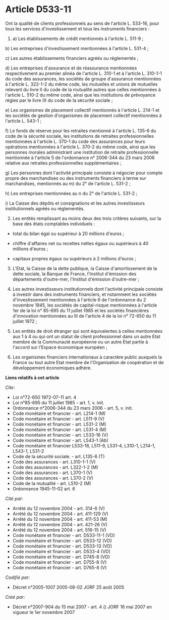 # Article D533-11

Ont la qualité de clients professionnels au sens de l'article L. 533-16, pour tous les services d'investissement et tous les
instruments financiers :

1. a) Les établissements de crédit mentionnés à l'article L. 511-9 ;

b) Les entreprises d'investissement mentionnées à l'article L. 531-4 ;

c) Les autres établissements financiers agréés ou réglementés ;

d) Les entreprises d'assurance et de réassurance mentionnées respectivement au premier alinéa de l'article L. 310-1 et à
l'article L. 310-1-1 du code des assurances, les sociétés de groupe d'assurance mentionnées à l'article L. 322-1-2 du même
code, les mutuelles et unions de mutuelles relevant du livre II du code de la mutualité autres que celles mentionnées à
l'article L. 510-2 du même code, ainsi que les institutions de prévoyance régies par le livre IX du code de la sécurité
sociale ;

e) Les organismes de placement collectif mentionnés à l'article L. 214-1 et les sociétés de gestion d'organismes de placement
collectif mentionnées à l'article L. 543-1 ;

f) Le fonds de réserve pour les retraites mentionné à l'article L. 135-6 du code de la sécurité sociale, les institutions de
retraites professionnelles mentionnées à l'article L. 370-1 du code des assurances pour leurs opérations mentionnées à
l'article L. 370-2 du même code, ainsi que les personnes morales administrant une institution de retraite professionnelle
mentionnée à l'article 5 de l'ordonnance n° 2006-344 du 23 mars 2006 relative aux retraites professionnelles
supplémentaires ;

g) Les personnes dont l'activité principale consiste à négocier pour compte propre des marchandises ou des instruments
financiers à terme sur marchandises, mentionnés au m) du 2° de l'article L. 531-2 ;

h) Les entreprises mentionnées au n du 2° de l'article L. 531-2 ;

i) La Caisse des dépôts et consignations et les autres investisseurs institutionnels agréés ou réglementés.

2. Les entités remplissant au moins deux des trois critères suivants, sur la base des états comptables individuels :

- total du bilan égal ou supérieur à 20 millions d'euros ;

- chiffre d'affaires net ou recettes nettes égaux ou supérieurs à 40 millions d'euros ;

- capitaux propres égaux ou supérieurs à 2 millions d'euros ;

3. L'Etat, la Caisse de la dette publique, la Caisse d'amortissement de la dette sociale, la Banque de France, l'Institut
d'émission des départements d'outre-mer, l'Institut d'émission d'outre-mer ;

4. Les autres investisseurs institutionnels dont l'activité principale consiste à investir dans des instruments financiers,
et notamment les sociétés d'investissement mentionnées à l'article 6 de l'ordonnance du 2 novembre 1945, les sociétés de
capital-risque mentionnées à l'article 1er de la loi n° 85-695 du 11 juillet 1985 et les sociétés financières d'innovation
mentionnées au III de l'article 4 de la loi n° 72-650 du 11 juillet 1972 ;

5. Les entités de droit étranger qui sont équivalentes à celles mentionnées aux 1 à 4 ou qui ont un statut de client
professionnel dans un autre Etat membre de la Communauté européenne ou un autre Etat partie à l'accord sur l'Espace
économique européen ;

6. Les organismes financiers internationaux à caractère public auxquels la France ou tout autre Etat membre de l'Organisation
de coopération et de développement économiques adhère.

**Liens relatifs à cet article**

_Cite_:

  - Loi n°72-650 1972-07-11 art. 4
  - Loi n°85-695 du 11 juillet 1985 - art. 1, v. init.
  - Ordonnance n°2006-344 du 23 mars 2006 - art. 5, v. init.
  - Code monétaire et financier - art. L214-1 (M)
  - Code monétaire et financier - art. L511-9 (V)
  - Code monétaire et financier - art. L531-2 (M)
  - Code monétaire et financier - art. L531-4 (M)
  - Code monétaire et financier - art. L533-16 (V)
  - Code monétaire et financier - art. L543-1 (Ab)
  - Code monétaire et financier L533-16, L511-9, L531-4, L310-1, L214-1, L543-1, L531-2
  - Code de la sécurité sociale. - art. L135-6 (T)
  - Code des assurances - art. L310-1-1 (V)
  - Code des assurances - art. L322-1-2 (M)
  - Code des assurances - art. L370-1 (V)
  - Code des assurances - art. L370-2 (V)
  - Code de la mutualité - art. L510-2 (M)
  - Ordonnance 1945-11-02 art. 6

_Cité par_:

  - Arrêté du 12 novembre 2004 - art. 314-6 (V)
  - Arrêté du 12 novembre 2004 - art. 411-129 (V)
  - Arrêté du 12 novembre 2004 - art. 411-53 (M)
  - Arrêté du 12 novembre 2004 - art. 421-26 (V)
  - Arrêté du 12 novembre 2004 - art. 516-15 (V)
  - Code monétaire et financier - art. D533-11-1 (VD)
  - Code monétaire et financier - art. D533-12 (VD)
  - Code monétaire et financier - art. D533-13 (VD)
  - Code monétaire et financier - art. D533-4 (VD)
  - Code monétaire et financier - art. D745-8 (VD)
  - Code monétaire et financier - art. D755-8 (V)
  - Code monétaire et financier - art. D765-8 (V)

_Codifié par_:

  - Décret n°2005-1007 2005-08-02 JORF 25 août 2005

_Créé par_:

  - Décret n°2007-904 du 15 mai 2007 - art. 4 () JORF 16 mai 2007 en vigueur le 1er novembre 2007
